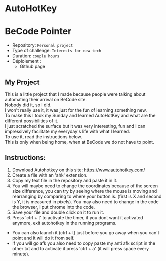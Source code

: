 # AutoHotKey

# BeCode Pointer

- Repository: `Personal project`
- Type of challenge:  `Interests for new tech`
- Duration: `couple hours`
- Déploiement :
	- Github page
## My Project
This is a little project that I made because people were talking about automating their arrival on BeCode site.  
Nobody did it, so I did.  
I won't really use it, it was just for the fun of learning something new.  
To make this I took my Sunday and learned AutoHotKey and what are the different possibilities of it.   
I just scratched the surface but it was very interesting, fun and I can impressively facilitate my everyday's life with what I learned.  
To use it, read the instructions below.  
This is only when being home, when at BeCode we do not have to point.

## Instructions:  
1. Download Autohotkey on this site: https://www.autohotkey.com/
2. Create a file with an 'ahk' extension.  
3. Copy my text file in the repository and paste it in it.
4. You will maybe need to change the coordinates because of the screen size difference, you can try by seeing where the mouse is moving and rearranging by comparing to where your button is. (first is X and second is Y, it is measured in pixels). You may also need to change in the code the browser, I put chrome into the code.
5. Save your file and double click on it to run it.
6. Press 'ctrl + t' to activate the timer, if you dont want it activated anymore, exit autohotkey in the running programs.
- You can also launch it (ctrl + t) just before you go away when you can't point and it will do it from self.
- If you will go afk you also need to copy paste my anti afk script in the other txt and to activate it press 'ctrl + a' (it will press space every minute).


